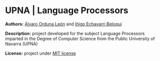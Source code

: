 # UPNA | Language Processors

__Authors:__ [Álvaro Orduna León](https://github.com/AlvaroOrduna) and [Iñigo Echavarri Beloqui](https://github.com/iechavarri)

__Description:__ project developed for the subject Language Processors imparted in the Degree of Computer Science from the Public University of Navarra (UPNA)

__License:__ project under [MIT license](LICENSE)
